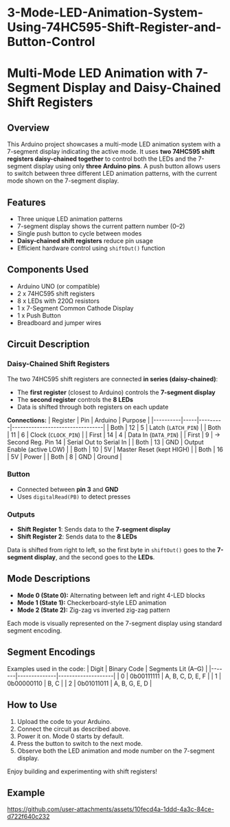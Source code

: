 # 3-Mode-LED-Animation-System-Using-74HC595-Shift-Register-and-Button-Control
# Multi-Mode LED Animation with 7-Segment Display and Daisy-Chained Shift Registers

## Overview

This Arduino project showcases a multi-mode LED animation system with a 7-segment display indicating the active mode. It uses **two 74HC595 shift registers daisy-chained together** to control both the LEDs and the 7-segment display using only **three Arduino pins**. A push button allows users to switch between three different LED animation patterns, with the current mode shown on the 7-segment display.

## Features

- Three unique LED animation patterns
- 7-segment display shows the current pattern number (0–2)
- Single push button to cycle between modes
- **Daisy-chained shift registers** reduce pin usage
- Efficient hardware control using `shiftOut()` function

## Components Used

- Arduino UNO (or compatible)
- 2 x 74HC595 shift registers
- 8 x LEDs with 220Ω resistors
- 1 x 7-Segment Common Cathode Display
- 1 x Push Button
- Breadboard and jumper wires

## Circuit Description

### Daisy-Chained Shift Registers

The two 74HC595 shift registers are connected **in series (daisy-chained)**:
- The **first register** (closest to Arduino) controls the **7-segment display**
- The **second register** controls the **8 LEDs**
- Data is shifted through both registers on each update

**Connections:**
| Register | Pin | Arduino | Purpose                         |
|----------|-----|---------|---------------------------------|
| Both     | 12  | 5       | Latch (`LATCH_PIN`)             |
| Both     | 11  | 6       | Clock (`CLOCK_PIN`)             |
| First    | 14  | 4       | Data In (`DATA_PIN`)            |
| First    | 9   | → Second Reg. Pin 14 | Serial Out to Serial In |
| Both     | 13  | GND     | Output Enable (active LOW)      |
| Both     | 10  | 5V      | Master Reset (kept HIGH)        |
| Both     | 16  | 5V      | Power                           |
| Both     | 8   | GND     | Ground                          |

### Button
- Connected between **pin 3** and **GND**
- Uses `digitalRead(PB)` to detect presses

### Outputs

- **Shift Register 1**: Sends data to the **7-segment display**
- **Shift Register 2**: Sends data to the **8 LEDs**

Data is shifted from right to left, so the first byte in `shiftOut()` goes to the **7-segment display**, and the second goes to the **LEDs**.

## Mode Descriptions

- **Mode 0 (State 0):** Alternating between left and right 4-LED blocks
- **Mode 1 (State 1):** Checkerboard-style LED animation
- **Mode 2 (State 2):** Zig-zag vs inverted zig-zag pattern

Each mode is visually represented on the 7-segment display using standard segment encoding.

## Segment Encodings

Examples used in the code:
| Digit | Binary Code  | Segments Lit (A–G) |
|-------|--------------|--------------------|
| 0     | 0b00111111   | A, B, C, D, E, F    |
| 1     | 0b00000110   | B, C                |
| 2     | 0b01011011   | A, B, G, E, D       |

## How to Use

1. Upload the code to your Arduino.
2. Connect the circuit as described above.
3. Power it on. Mode 0 starts by default.
4. Press the button to switch to the next mode.
5. Observe both the LED animation and mode number on the 7-segment display.



Enjoy building and experimenting with shift registers!

## Example

https://github.com/user-attachments/assets/10fecd4a-1ddd-4a3c-84ce-d722f640c232


